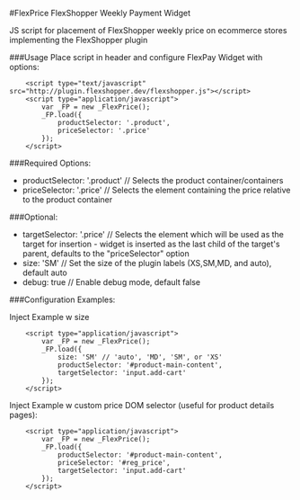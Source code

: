 #FlexPrice FlexShopper Weekly Payment Widget

JS script for placement of FlexShopper weekly price on ecommerce stores implementing the FlexShopper plugin

###Usage
Place script in header and configure FlexPay Widget with options:
```
    <script type="text/javascript" src="http://plugin.flexshopper.dev/flexshopper.js"></script>
    <script type="application/javascript">
        var _FP = new _FlexPrice();
        _FP.load({
            productSelector: '.product',
            priceSelector: '.price'
        });
    </script>
```

###Required Options:
*   productSelector: '.product' // Selects the product container/containers
*   priceSelector: '.price' // Selects the element containing the price relative to the product container

###Optional:
*   targetSelector: '.price' // Selects the element which will be used as the target for insertion - widget is inserted as the last child of the target's parent, defaults to the "priceSelector" option
*   size: 'SM' // Set the size of the plugin labels (XS,SM,MD, and auto), default auto
*   debug: true // Enable debug mode, default false

###Configuration Examples:

Inject Example w size
```
    <script type="application/javascript">
        var _FP = new _FlexPrice();
        _FP.load({
            size: 'SM' // 'auto', 'MD', 'SM', or 'XS'
            productSelector: '#product-main-content',
            targetSelector: 'input.add-cart'
        });
    </script>
```

Inject Example w custom price DOM selector (useful for product details pages):
```
    <script type="application/javascript">
        var _FP = new _FlexPrice();
        _FP.load({
            productSelector: '#product-main-content',
            priceSelector: '#reg_price',
            targetSelector: 'input.add-cart'
        });
    </script>
```
